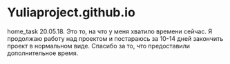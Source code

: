 # Yuliaproject.github.io
home_task
20.05.18. Это то, на что у меня хватило времени сейчас. Я продолжаю работу над проектом и постараюсь за 10-14 дней закончить проект в нормальном виде. Спасибо за то, что предоставили дополнительное время.
